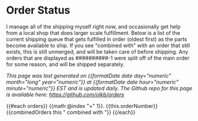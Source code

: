 # Order Status

I manage all of the shipping myself right now, and occasionally get help from a local shop that does larger scale fulfillment. Below is a list of the current shipping queue that gets fulfilled in order (oldest first) as the parts become available to ship. If you see "combined with" with an order that still exists, this is still unmerged, and will be taken care of before shipping. Any orders that are displayed as ##########-1 were split off of the main order for some reason, and will be shipped separately.

*This page was last generated on {{formatDate date day="numeric" month="long" year="numeric"}} at {{formatDate date hour="numeric" minute="numeric"}} EST and is updated daily. The Github repo for this page is available here: https://github.com/olkb/orders*

{{#each orders}}
 {{math @index "+" 1}}. {{this.orderNumber}}{{combinedOrders this " combined with "}}
{{/each}}